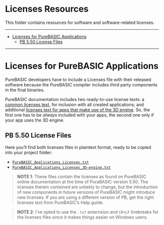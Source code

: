 Licenses Resources
==================

This folder contains resources for software and software-related licenses.

------------------------------------------------------------------------

<!-- #toc -->
-   [Licenses for PureBASIC Applications](#licenses-for-purebasic-applications)
    -   [PB 5.50 License Files](#pb-550-license-files)

<!-- /toc -->

------------------------------------------------------------------------

Licenses for PureBASIC Applications
===================================

PureBASIC developers have to include a Licenses file with their released software because the PureBASIC compiler includes third party components in the final binaries.

PureBASIC documentation includes two ready-to-use license texts: a [common licenses text](https://www.purebasic.com/documentation/reference/license_application.html), for inclusion with all created applications; and additional [licenses text for apps that make use of the 3D engine](https://www.purebasic.com/documentation/reference/license_engine3d.html). So, the first one has to be *always* included with your apps, the second one only if your app uses the 3D engine.

PB 5.50 License Files
---------------------

Here you’ll find both licenses files in plaintext format, ready to be copied into your project folder:

-   [`PureBASIC_Applications_Licenses.txt`](PureBASIC_Applications_Licenses.txt)
-   [`PureBASIC_Applications_Licenses_3D-engine.txt`](PureBASIC_Applications_Licenses_3D-engine.txt)

> **NOTE 1**: These files contain the licenses as found on PureBASIC online documentation at the time of PuraBASIC version 5.50. The licenses therein contained are unliekly to change, but the introduction of new components in future versions of PureBASIC might introduce new licenses. If you are using a different version of PB, get the right licenses text from PureBASIC’s Help guide.

> **NOTE 2**: I’ve opted to use the `.txt` externsion and `CR+LF` linebreaks for the licenses files since it makes things easier on Windows users.
